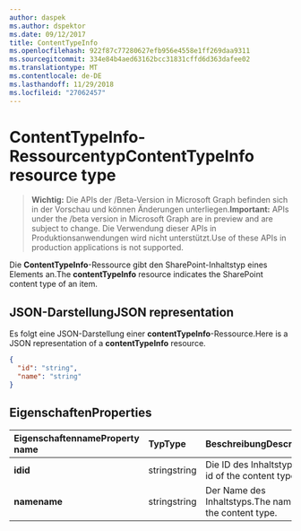 ```yaml
---
author: daspek
ms.author: dspektor
ms.date: 09/12/2017
title: ContentTypeInfo
ms.openlocfilehash: 922f87c77280627efb956e4558e1ff269daa9311
ms.sourcegitcommit: 334e84b4aed63162bcc31831cffd6d363dafee02
ms.translationtype: MT
ms.contentlocale: de-DE
ms.lasthandoff: 11/29/2018
ms.locfileid: "27062457"
---
```

# <a name="contenttypeinfo-resource-type"></a><span data-ttu-id="f6e5e-102">ContentTypeInfo-Ressourcentyp</span><span class="sxs-lookup"><span data-stu-id="f6e5e-102">ContentTypeInfo resource type</span></span>

> <span data-ttu-id="f6e5e-103">**Wichtig:** Die APIs der /Beta-Version in Microsoft Graph befinden sich in der Vorschau und können Änderungen unterliegen.</span><span class="sxs-lookup"><span data-stu-id="f6e5e-103">**Important:** APIs under the /beta version in Microsoft Graph are in preview and are subject to change.</span></span> <span data-ttu-id="f6e5e-104">Die Verwendung dieser APIs in Produktionsanwendungen wird nicht unterstützt.</span><span class="sxs-lookup"><span data-stu-id="f6e5e-104">Use of these APIs in production applications is not supported.</span></span>

<span data-ttu-id="f6e5e-105">Die **ContentTypeInfo**-Ressource gibt den SharePoint-Inhaltstyp eines Elements an.</span><span class="sxs-lookup"><span data-stu-id="f6e5e-105">The **contentTypeInfo** resource indicates the SharePoint content type of an item.</span></span>

## <a name="json-representation"></a><span data-ttu-id="f6e5e-106">JSON-Darstellung</span><span class="sxs-lookup"><span data-stu-id="f6e5e-106">JSON representation</span></span>

<span data-ttu-id="f6e5e-107">Es folgt eine JSON-Darstellung einer **contentTypeInfo**-Ressource.</span><span class="sxs-lookup"><span data-stu-id="f6e5e-107">Here is a JSON representation of a **contentTypeInfo** resource.</span></span>
<!-- { "blockType": "resource", "@odata.type": "microsoft.graph.contentTypeInfo", "@type.aka": "oneDrive.contentTypeFacet" } -->

```json
{
  "id": "string",
  "name": "string"
}
```

## <a name="properties"></a><span data-ttu-id="f6e5e-108">Eigenschaften</span><span class="sxs-lookup"><span data-stu-id="f6e5e-108">Properties</span></span>

| <span data-ttu-id="f6e5e-109">Eigenschaftenname</span><span class="sxs-lookup"><span data-stu-id="f6e5e-109">Property name</span></span>  | <span data-ttu-id="f6e5e-110">Typ</span><span class="sxs-lookup"><span data-stu-id="f6e5e-110">Type</span></span>    | <span data-ttu-id="f6e5e-111">Beschreibung</span><span class="sxs-lookup"><span data-stu-id="f6e5e-111">Description</span></span>
|:---------------|:--------|:--------------------------------------------------
| <span data-ttu-id="f6e5e-112">**id**</span><span class="sxs-lookup"><span data-stu-id="f6e5e-112">**id**</span></span>         | <span data-ttu-id="f6e5e-113">string</span><span class="sxs-lookup"><span data-stu-id="f6e5e-113">string</span></span>  | <span data-ttu-id="f6e5e-114">Die ID des Inhaltstyps.</span><span class="sxs-lookup"><span data-stu-id="f6e5e-114">The id of the content type.</span></span>
| <span data-ttu-id="f6e5e-115">**name**</span><span class="sxs-lookup"><span data-stu-id="f6e5e-115">**name**</span></span>       | <span data-ttu-id="f6e5e-116">string</span><span class="sxs-lookup"><span data-stu-id="f6e5e-116">string</span></span>  | <span data-ttu-id="f6e5e-117">Der Name des Inhaltstyps.</span><span class="sxs-lookup"><span data-stu-id="f6e5e-117">The name of the content type.</span></span>

<!-- {
  "type": "#page.annotation",
  "description": "",
  "keywords": "",
  "section": "documentation",
  "tocPath": "Resources/ContentTypeInfo"
} -->
